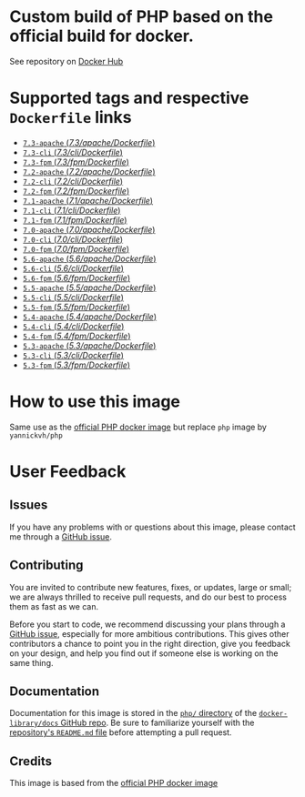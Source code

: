 # Custom build of PHP based on the official build for docker.

See repository on [Docker Hub](https://hub.docker.com/r/yannickvh/php)

# Supported tags and respective `Dockerfile` links

- [ `7.3-apache` (*7.3/apache/Dockerfile*)](https://github.com/yvh/docker-php/blob/master/7.3/apache/Dockerfile)
- [ `7.3-cli` (*7.3/cli/Dockerfile*)](https://github.com/yvh/docker-php/blob/master/7.3/cli/Dockerfile)
- [ `7.3-fpm` (*7.3/fpm/Dockerfile*)](https://github.com/yvh/docker-php/blob/master/7.3/fpm/Dockerfile)
- [ `7.2-apache` (*7.2/apache/Dockerfile*)](https://github.com/yvh/docker-php/blob/master/7.2/apache/Dockerfile)
- [ `7.2-cli` (*7.2/cli/Dockerfile*)](https://github.com/yvh/docker-php/blob/master/7.2/cli/Dockerfile)
- [ `7.2-fpm` (*7.2/fpm/Dockerfile*)](https://github.com/yvh/docker-php/blob/master/7.2/fpm/Dockerfile)
- [ `7.1-apache` (*7.1/apache/Dockerfile*)](https://github.com/yvh/docker-php/blob/master/7.1/apache/Dockerfile)
- [ `7.1-cli` (*7.1/cli/Dockerfile*)](https://github.com/yvh/docker-php/blob/master/7.1/cli/Dockerfile)
- [ `7.1-fpm` (*7.1/fpm/Dockerfile*)](https://github.com/yvh/docker-php/blob/master/7.1/fpm/Dockerfile)
- [ `7.0-apache` (*7.0/apache/Dockerfile*)](https://github.com/yvh/docker-php/blob/master/7.0/apache/Dockerfile)
- [ `7.0-cli` (*7.0/cli/Dockerfile*)](https://github.com/yvh/docker-php/blob/master/7.0/cli/Dockerfile)
- [ `7.0-fpm` (*7.0/fpm/Dockerfile*)](https://github.com/yvh/docker-php/blob/master/7.0/fpm/Dockerfile)
- [ `5.6-apache` (*5.6/apache/Dockerfile*)](https://github.com/yvh/docker-php/blob/master/5.6/apache/Dockerfile)
- [ `5.6-cli` (*5.6/cli/Dockerfile*)](https://github.com/yvh/docker-php/blob/master/5.6/cli/Dockerfile)
- [ `5.6-fpm` (*5.6/fpm/Dockerfile*)](https://github.com/yvh/docker-php/blob/master/5.6/fpm/Dockerfile)
- [ `5.5-apache` (*5.5/apache/Dockerfile*)](https://github.com/yvh/docker-php/blob/master/5.5/apache/Dockerfile)
- [ `5.5-cli` (*5.5/cli/Dockerfile*)](https://github.com/yvh/docker-php/blob/master/5.5/cli/Dockerfile)
- [ `5.5-fpm` (*5.5/fpm/Dockerfile*)](https://github.com/yvh/docker-php/blob/master/5.5/fpm/Dockerfile)
- [ `5.4-apache` (*5.4/apache/Dockerfile*)](https://github.com/yvh/docker-php/blob/master/5.4/apache/Dockerfile)
- [ `5.4-cli` (*5.4/cli/Dockerfile*)](https://github.com/yvh/docker-php/blob/master/5.4/cli/Dockerfile)
- [ `5.4-fpm` (*5.4/fpm/Dockerfile*)](https://github.com/yvh/docker-php/blob/master/5.4/fpm/Dockerfile)
- [ `5.3-apache` (*5.3/apache/Dockerfile*)](https://github.com/yvh/docker-php/blob/master/5.3/apache/Dockerfile)
- [ `5.3-cli` (*5.3/cli/Dockerfile*)](https://github.com/yvh/docker-php/blob/master/5.3/cli/Dockerfile)
- [ `5.3-fpm` (*5.3/fpm/Dockerfile*)](https://github.com/yvh/docker-php/blob/master/5.3/fpm/Dockerfile)

# How to use this image

Same use as the [official PHP docker image](https://hub.docker.com/_/php/) but replace `php` image by `yannickvh/php`

# User Feedback

## Issues

If you have any problems with or questions about this image, please contact me through a [GitHub issue](https://github.com/yvh/docker-php/issues).

## Contributing

You are invited to contribute new features, fixes, or updates, large or small; we are always thrilled to receive pull requests, and do our best to process them as fast as we can.

Before you start to code, we recommend discussing your plans through a [GitHub issue](https://github.com/docker-library/php/issues), especially for more ambitious contributions. This gives other contributors a chance to point you in the right direction, give you feedback on your design, and help you find out if someone else is working on the same thing.

## Documentation

Documentation for this image is stored in the [`php/` directory](https://github.com/docker-library/docs/tree/master/php) of the [`docker-library/docs` GitHub repo](https://github.com/docker-library/docs). Be sure to familiarize yourself with the [repository's `README.md` file](https://github.com/docker-library/docs/blob/master/README.md) before attempting a pull request.

## Credits

This image is based from the [official PHP docker image](https://hub.docker.com/_/php/)
